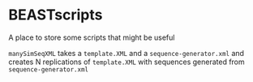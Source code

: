 # BEASTscripts

A place to store some scripts that might be useful

`manySimSeqXML` takes a `template.XML` and a `sequence-generator.xml` and creates N replications of `template.XML` with sequences generated from `sequence-generator.xml`
